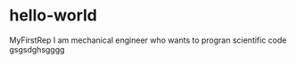 # hello-world
MyFirstRep
I am mechanical engineer who wants to progran scientific code
gsgsdghsgggg
